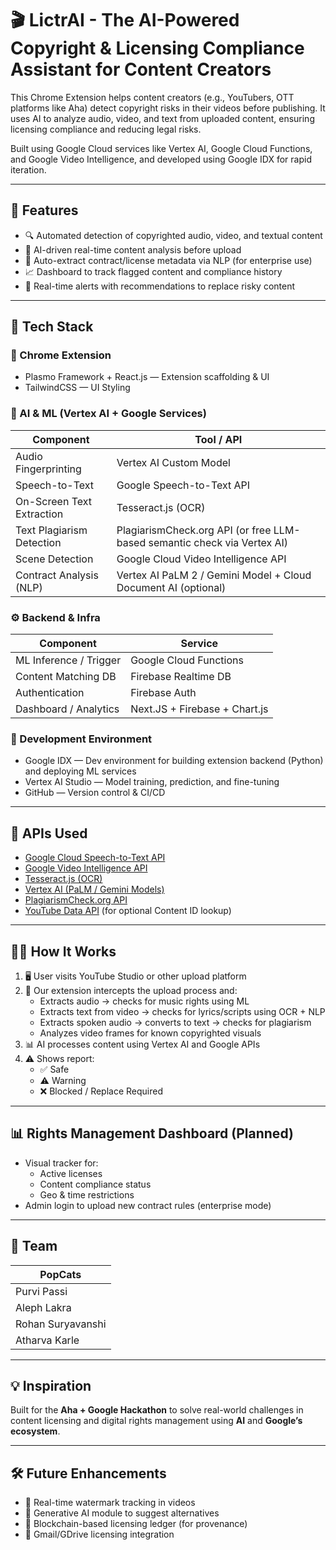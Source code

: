# 🎬 LictrAI - The AI-Powered Copyright & Licensing Compliance Assistant for Content Creators

This Chrome Extension helps content creators (e.g., YouTubers, OTT platforms like Aha) detect copyright risks in their videos before publishing. It uses AI to analyze audio, video, and text from uploaded content, ensuring licensing compliance and reducing legal risks.

Built using Google Cloud services like Vertex AI, Google Cloud Functions, and Google Video Intelligence, and developed using Google IDX for rapid iteration.

---

## 🚀 Features

- 🔍 Automated detection of copyrighted audio, video, and textual content
- 🧠 AI-driven real-time content analysis before upload
- 📄 Auto-extract contract/license metadata via NLP (for enterprise use)
- 📈 Dashboard to track flagged content and compliance history
- 🚨 Real-time alerts with recommendations to replace risky content

---

## 🧱 Tech Stack

### 🧩 Chrome Extension

- Plasmo Framework + React.js — Extension scaffolding & UI
- TailwindCSS — UI Styling

### 🧠 AI & ML (Vertex AI + Google Services)

| Component                     | Tool / API                                                                |
|------------------------------|----------------------------------------------------------------------------|
| Audio Fingerprinting          | Vertex AI Custom Model                                                    |
| Speech-to-Text                | Google Speech-to-Text API                                                 |
| On-Screen Text Extraction     | Tesseract.js (OCR)                                                        |
| Text Plagiarism Detection     | PlagiarismCheck.org API (or free LLM-based semantic check via Vertex AI)  |
| Scene Detection               | Google Cloud Video Intelligence API                                       |
| Contract Analysis (NLP)       | Vertex AI PaLM 2 / Gemini Model + Cloud Document AI (optional)            |

### ⚙️ Backend & Infra

| Component                     | Service                                                                  |
|------------------------------|---------------------------------------------------------------------------|
| ML Inference / Trigger        | Google Cloud Functions                                                   |
| Content Matching DB           | Firebase Realtime DB                                                     |
| Authentication                | Firebase Auth                                                            |
| Dashboard / Analytics         | Next.JS + Firebase + Chart.js                                            |

### 🧪 Development Environment

- Google IDX — Dev environment for building extension backend (Python) and deploying ML services
- Vertex AI Studio — Model training, prediction, and fine-tuning
- GitHub — Version control & CI/CD

---

## 📎 APIs Used

- [Google Cloud Speech-to-Text API](https://cloud.google.com/speech-to-text)
- [Google Video Intelligence API](https://cloud.google.com/video-intelligence)
- [Tesseract.js (OCR)](https://github.com/naptha/tesseract.js)
- [Vertex AI (PaLM / Gemini Models)](https://cloud.google.com/vertex-ai)
- [PlagiarismCheck.org API](https://plagiarismcheck.org/)
- [YouTube Data API](https://developers.google.com/youtube/) (for optional Content ID lookup)

---

## 🧑‍💻 How It Works

1. 🖥️ User visits YouTube Studio or other upload platform
2. 🧠 Our extension intercepts the upload process and:
   - Extracts audio → checks for music rights using ML
   - Extracts text from video → checks for lyrics/scripts using OCR + NLP
   - Extracts spoken audio → converts to text → checks for plagiarism
   - Analyzes video frames for known copyrighted visuals
3. 📊 AI processes content using Vertex AI and Google APIs
4. ⚠️ Shows report:
   - ✅ Safe
   - ⚠️ Warning
   - ❌ Blocked / Replace Required

---

## 📊 Rights Management Dashboard (Planned)

- Visual tracker for:
  - Active licenses
  - Content compliance status
  - Geo & time restrictions
- Admin login to upload new contract rules (enterprise mode)

---

## 🤝 Team

| PopCats             |
|---------------------|
| Purvi Passi         |
| Aleph Lakra         |
| Rohan Suryavanshi   |
| Atharva Karle       |

---

## 💡 Inspiration

Built for the **Aha + Google Hackathon** to solve real-world challenges in content licensing and digital rights management using **AI** and **Google’s ecosystem**.

---

## 🛠️ Future Enhancements

- 🎯 Real-time watermark tracking in videos  
- 🤖 Generative AI module to suggest alternatives  
- 🔗 Blockchain-based licensing ledger (for provenance)  
- 📩 Gmail/GDrive licensing integration  
